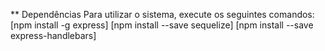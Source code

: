 ** Dependências
Para utilizar o sistema, execute os seguintes comandos:
[npm install -g express]
[npm install --save sequelize]
[npm install --save express-handlebars]